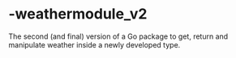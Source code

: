 # -weathermodule_v2
The second (and final) version of a Go package to get, return and manipulate weather inside a newly developed type.
